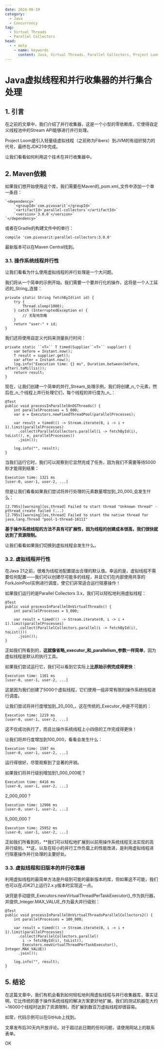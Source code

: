 ```yaml
---
date: 2024-06-19
category:
  - Java
  - Concurrency
tag:
  - Virtual Threads
  - Parallel Collectors
head:
  - - meta
    - name: keywords
      content: Java, Virtual Threads, Parallel Collectors, Project Loom, JDK21, Stream API, concurrency, performance
---
```


# Java虚拟线程和并行收集器的并行集合处理

## 1. 引言

在之前的文章中，我们介绍了并行收集器，这是一个小型的零依赖库，它使得自定义线程池中的Stream API能够进行并行处理。

Project Loom是引入轻量级虚拟线程（之前称为Fibers）到JVM的有组织努力的代号，最终在JDK21中完成。

让我们看看如何利用这个技术在并行收集器中。

## 2. Maven依赖

如果我们想开始使用这个库，我们需要在Maven的_pom.xml_文件中添加一个单一条目：

```
`<dependency>`
    `<groupId>`com.pivovarit`</groupId>`
    `<artifactId>`parallel-collectors`</artifactId>`
    `<version>`3.0.0`</version>`
`</dependency>`
```

或者在Gradle的构建文件中的单行：

```
compile 'com.pivovarit:parallel-collectors:3.0.0'
```

最新版本可以在Maven Central找到。

### 3.1. 操作系统线程并行性

让我们看看为什么使用虚拟线程的并行处理是一个大问题。

我们将从一个简单的示例开始。我们需要一个要并行化的操作，这将是一个人工延迟的_String_连接：

```
private static String fetchById(int id) {
    try {
        Thread.sleep(1000);
    } catch (InterruptedException e) {
        // 无耻地忽略
    }
    return "user-" + id;
}
```

我们还将使用自定义代码来测量执行时间：

```
private static ``<T>`` T timed(Supplier``<T>`` supplier) {
    var before = Instant.now();
    T result = supplier.get();
    var after = Instant.now();
    log.info("Execution time: {} ms", Duration.between(before, after).toMillis());
    return result;
}
```

现在，让我们创建一个简单的并行_Stream_处理示例，我们将创建_n_个元素，然后在_n_个线程上并行处理它们，每个线程的并行度为_n_：

```
@Test
public void processInParallelOnOSThreads() {
    int parallelProcesses = 5_000;
    var e = Executors.newFixedThreadPool(parallelProcesses);

    var result = timed(() -> Stream.iterate(0, i -> i + 1).limit(parallelProcesses)
      .collect(ParallelCollectors.parallel(i -> fetchById(i), toList(), e, parallelProcesses))
      .join());

    log.info("", result);
}
```

当我们运行它时，我们可以观察到它显然完成了任务，因为我们不需要等待5000秒才能得到结果：

```
Execution time: 1321 ms
[user-0, user-1, user-2, ...]
```

但是让我们看看如果我们尝试将并行处理的元素数量增加到_20_000_会发生什么：

```
[2.795s][warning][os,thread] Failed to start thread "Unknown thread" - pthread_create failed (...)
[2.795s][warning][os,thread] Failed to start the native thread for java.lang.Thread "pool-1-thread-16111"
```

**基于操作系统线程的方法不具有可扩展性，因为线程的创建成本很高，我们很快就达到了资源限制。**

让我们看看如果我们切换到虚拟线程会发生什么。

### 3.2. 虚拟线程并行性

在Java 21之前，很难为线程池配置提出合理的默认值。幸运的是，虚拟线程不需要任何配置——我们可以创建尽可能多的线程，并且它们在内部使用共享的ForkJoinPool实例进行调度，使它们非常适合运行阻塞操作！

如果我们运行的是Parallel Collectors 3.x，我们可以轻松地利用虚拟线程：

```
@Test
public void processInParallelOnVirtualThreads() {
    int parallelProcesses = 5_000;

    var result = timed(() -> Stream.iterate(0, i -> i + 1).limit(parallelProcesses)
      .collect(ParallelCollectors.parallel(i -> fetchById(i), toList()))
      .join());
}

```

正如我们所看到的，**这就像省略_executor_和_parallelism_参数一样简单**，因为虚拟线程是默认的执行工具。

如果我们尝试运行它，我们可以看到它实际上**比原始示例完成得更快**：

```
Execution time: 1101 ms
[user-0, user-1, user-2, ...]
```

这是因为我们创建了5000个虚拟线程，它们使用一组非常有限的操作系统线程进行调度。

让我们尝试将并行度增加到_20_000_，这在传统的_Executor_中是不可能的：

```
Execution time: 1219 ms
[user-0, user-1, user-2, ...]
```

这不仅成功执行了，而且比操作系统线程上小四倍的工作完成得更快！

让我们将并行度增加到100_000，看看会发生什么：

```
Execution time: 1587 ms
[user-0, user-1, user-2, ...]
```

运行得很好，尽管观察到了显著的开销。

如果我们将并行级别增加到1_000_000呢？

```
Execution time: 6416 ms
[user-0, user-1, user-2, ...]
```

2_000_000？

```
Execution time: 12906 ms
[user-0, user-1, user-2, ...]
```

5_000_000？

```
Execution time: 25952 ms
[user-0, user-1, user-2, ...]
```

正如我们所看到的，**我们可以轻松地扩展到以前用操作系统线程无法实现的高并行级别。**这，以及在较小的并行工作负载上的性能改进，是利用虚拟线程进行阻塞操作并行处理的主要好处。

### 3.3. 虚拟线程和旧版本的并行收集器

利用虚拟线程的最简单方法是升级到可能的最新版本的库，但如果这不可能，我们也可以在JDK21上运行2.x.y版本时实现这一点。

诀窍是手动提供_Executors.newVirtualThreadPerTaskExecutor()_作为执行器，并提供_Integer.MAX_VALUE_作为最大并行级别：

```
@Test
public void processInParallelOnVirtualThreadsParallelCollectors2() {
    int parallelProcesses = 100_000;

    var result = timed(() -> Stream.iterate(0, i -> i + 1).limit(parallelProcesses)
      .collect(ParallelCollectors.parallel(
        i -> fetchById(i), toList(),
        Executors.newVirtualThreadPerTaskExecutor(), Integer.MAX_VALUE))
      .join());

    log.info("", result);
}
```

## 5. 结论

在这篇文章中，我们有机会看到如何轻松地利用虚拟线程与并行收集器库，事实证明，它比传统的基于操作系统线程的解决方案更好地扩展。我们的测试机器在大约~16000个线程时达到了资源限制，而扩展到数百万虚拟线程却很容易。

如常，代码示例可以在GitHub上找到。

文章发布后30天内开放评论。对于超过此日期的任何问题，请使用网站上的联系表单。

OK
